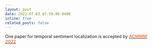 ```yaml
---
layout: post
date: 2022-07-03 07:59:00-0400
inline: true
related_posts: false
---
```

One paper for temporal sentiment localization is accepted by [<b><font color=coral>ACMMM 2022</font></b>](https://dl.acm.org/doi/abs/10.1145/3503161.3548007)
